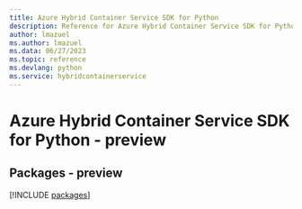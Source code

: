 ```yaml
---
title: Azure Hybrid Container Service SDK for Python
description: Reference for Azure Hybrid Container Service SDK for Python
author: lmazuel
ms.author: lmazuel
ms.data: 06/27/2023
ms.topic: reference
ms.devlang: python
ms.service: hybridcontainerservice
---
```

# Azure Hybrid Container Service SDK for Python - preview
## Packages - preview
[!INCLUDE [packages](hybrid-container-service-index.md)]